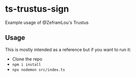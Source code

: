 # ts-trustus-sign

Example usage of @ZeframLou's Trustus

## Usage 

This is mostly intended as a reference but if you want to run it:
- Clone the repo
- `npm i install`
- `npx nodemon src/index.ts`
